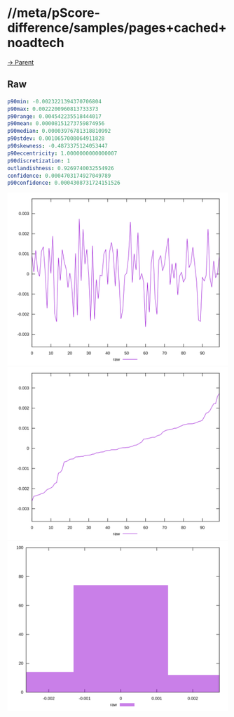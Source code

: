 
# //meta/pScore-difference/samples/pages+cached+noadtech

[→ Parent](../..)


## Raw


```yaml
p90min: -0.0023221394370706804
p90max: 0.0022200960813733373
p90range: 0.004542235518444017
p90mean: 0.00008151273759874956
p90median: 0.00003976781318810992
p90stdev: 0.0010657008064911828
p90skewness: -0.4873375124053447
p90eccentricity: 1.0000000000000007
p90discretization: 1
outlandishness: 0.9269740032554926
confidence: 0.0004703174927049789
p90confidence: 0.0004308731724151526

```

![PLOT: raw-values](./raw/values.svg)![PLOT: raw-sorted](./raw/sorted.svg)![PLOT: raw-histogram](./raw/histogram.svg)